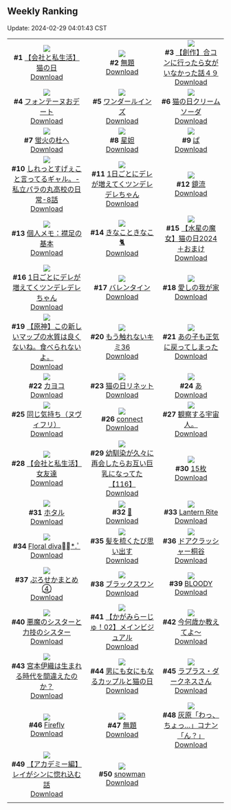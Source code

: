 ## Weekly Ranking
Update: 2024-02-29 04:01:43 CST

|      |      |      |
| :----: | :----: | :----: |
| ![](https://i.pixiv.re/c/240x480/img-master/img/2024/02/22/13/07/54/116283568_p0_master1200.jpg)<br>**#1** [【会社と私生活】猫の日](https://www.pixiv.net/artworks/116283568)<br>[Download](https://i.pixiv.re/img-original/img/2024/02/22/13/07/54/116283568_p0.jpg) | ![](https://i.pixiv.re/c/240x480/img-master/img/2024/02/22/08/05/51/116279370_p0_master1200.jpg)<br>**#2** [無題](https://www.pixiv.net/artworks/116279370)<br>[Download](https://i.pixiv.re/img-original/img/2024/02/22/08/05/51/116279370_p0.png) | ![](https://i.pixiv.re/c/240x480/img-master/img/2024/02/23/00/00/34/116301229_p0_master1200.jpg)<br>**#3** [【創作】合コンに行ったら女がいなかった話４９](https://www.pixiv.net/artworks/116301229)<br>[Download](https://i.pixiv.re/img-original/img/2024/02/23/00/00/34/116301229_p0.png) |
| ![](https://i.pixiv.re/c/240x480/img-master/img/2024/02/22/21/02/18/116294134_p0_master1200.jpg)<br>**#4** [フォンテーヌおデート](https://www.pixiv.net/artworks/116294134)<br>[Download](https://i.pixiv.re/img-original/img/2024/02/22/21/02/18/116294134_p0.jpg) | ![](https://i.pixiv.re/c/240x480/img-master/img/2024/02/23/21/32/03/116327446_p0_master1200.jpg)<br>**#5** [ワンダールインズ](https://www.pixiv.net/artworks/116327446)<br>[Download](https://i.pixiv.re/img-original/img/2024/02/23/21/32/03/116327446_p0.jpg) | ![](https://i.pixiv.re/c/240x480/img-master/img/2024/02/22/20/30/01/116293246_p0_master1200.jpg)<br>**#6** [猫の日クリームソーダ](https://www.pixiv.net/artworks/116293246)<br>[Download](https://i.pixiv.re/img-original/img/2024/02/22/20/30/01/116293246_p0.png) |
| ![](https://i.pixiv.re/c/240x480/img-master/img/2024/02/23/21/44/11/116327840_p0_master1200.jpg)<br>**#7** [蛍火の杜へ](https://www.pixiv.net/artworks/116327840)<br>[Download](https://i.pixiv.re/img-original/img/2024/02/23/21/44/11/116327840_p0.jpg) | ![](https://i.pixiv.re/c/240x480/img-master/img/2024/02/22/23/18/16/116299462_p0_master1200.jpg)<br>**#8** [星妲](https://www.pixiv.net/artworks/116299462)<br>[Download](https://i.pixiv.re/img-original/img/2024/02/22/23/18/16/116299462_p0.jpg) | ![](https://i.pixiv.re/c/240x480/img-master/img/2024/02/21/06/00/01/116249580_p0_master1200.jpg)<br>**#9** [ぱ](https://www.pixiv.net/artworks/116249580)<br>[Download](https://i.pixiv.re/img-original/img/2024/02/21/06/00/01/116249580_p0.png) |
| ![](https://i.pixiv.re/c/240x480/img-master/img/2024/02/22/00/03/21/116271382_p0_master1200.jpg)<br>**#10** [しれっとすげぇこと言ってるギャル。-私立パラの丸高校の日常-8話](https://www.pixiv.net/artworks/116271382)<br>[Download](https://i.pixiv.re/img-original/img/2024/02/22/00/03/21/116271382_p0.jpg) | ![](https://i.pixiv.re/c/240x480/img-master/img/2024/02/21/00/00/37/116243540_p0_master1200.jpg)<br>**#11** [1日ごとにデレが増えてくツンデレデレちゃん](https://www.pixiv.net/artworks/116243540)<br>[Download](https://i.pixiv.re/img-original/img/2024/02/21/00/00/37/116243540_p0.png) | ![](https://i.pixiv.re/c/240x480/img-master/img/2024/02/22/19/00/44/116290543_p0_master1200.jpg)<br>**#12** [鏡流](https://www.pixiv.net/artworks/116290543)<br>[Download](https://i.pixiv.re/img-original/img/2024/02/22/19/00/44/116290543_p0.png) |
| ![](https://i.pixiv.re/c/240x480/img-master/img/2024/02/22/06/00/05/116277773_p0_master1200.jpg)<br>**#13** [個人メモ：襟足の基本](https://www.pixiv.net/artworks/116277773)<br>[Download](https://i.pixiv.re/img-original/img/2024/02/22/06/00/05/116277773_p0.jpg) | ![](https://i.pixiv.re/c/240x480/img-master/img/2024/02/22/10/00/02/116280667_p0_master1200.jpg)<br>**#14** [きなこときなこ🐈](https://www.pixiv.net/artworks/116280667)<br>[Download](https://i.pixiv.re/img-original/img/2024/02/22/10/00/02/116280667_p0.jpg) | ![](https://i.pixiv.re/c/240x480/img-master/img/2024/02/22/00/23/31/116272224_p0_master1200.jpg)<br>**#15** [【水星の魔女】猫の日2024＋おまけ](https://www.pixiv.net/artworks/116272224)<br>[Download](https://i.pixiv.re/img-original/img/2024/02/22/00/23/31/116272224_p0.jpg) |
| ![](https://i.pixiv.re/c/240x480/img-master/img/2024/02/23/00/01/03/116301323_p0_master1200.jpg)<br>**#16** [1日ごとにデレが増えてくツンデレデレちゃん](https://www.pixiv.net/artworks/116301323)<br>[Download](https://i.pixiv.re/img-original/img/2024/02/23/00/01/03/116301323_p0.png) | ![](https://i.pixiv.re/c/240x480/img-master/img/2024/02/23/00/00/45/116301277_p0_master1200.jpg)<br>**#17** [バレンタイン](https://www.pixiv.net/artworks/116301277)<br>[Download](https://i.pixiv.re/img-original/img/2024/02/23/00/00/45/116301277_p0.jpg) | ![](https://i.pixiv.re/c/240x480/img-master/img/2024/02/21/21/38/45/116266344_p0_master1200.jpg)<br>**#18** [愛しの我が家](https://www.pixiv.net/artworks/116266344)<br>[Download](https://i.pixiv.re/img-original/img/2024/02/21/21/38/45/116266344_p0.jpg) |
| ![](https://i.pixiv.re/c/240x480/img-master/img/2024/02/23/14/29/41/116315819_p0_master1200.jpg)<br>**#19** [【原神】この新しいマップの水質は良くないね。食べられないよ。](https://www.pixiv.net/artworks/116315819)<br>[Download](https://i.pixiv.re/img-original/img/2024/02/23/14/29/41/116315819_p0.jpg) | ![](https://i.pixiv.re/c/240x480/img-master/img/2024/02/22/13/47/41/116284160_p0_master1200.jpg)<br>**#20** [もう触れないキミ36](https://www.pixiv.net/artworks/116284160)<br>[Download](https://i.pixiv.re/img-original/img/2024/02/22/13/47/41/116284160_p0.jpg) | ![](https://i.pixiv.re/c/240x480/img-master/img/2024/02/23/07/30/00/116308672_p0_master1200.jpg)<br>**#21** [あの子も正気に戻ってしまった](https://www.pixiv.net/artworks/116308672)<br>[Download](https://i.pixiv.re/img-original/img/2024/02/23/07/30/00/116308672_p0.jpg) |
| ![](https://i.pixiv.re/c/240x480/img-master/img/2024/02/22/19/59/09/116292189_p0_master1200.jpg)<br>**#22** [カヨコ](https://www.pixiv.net/artworks/116292189)<br>[Download](https://i.pixiv.re/img-original/img/2024/02/22/19/59/09/116292189_p0.png) | ![](https://i.pixiv.re/c/240x480/img-master/img/2024/02/22/20/11/38/116292671_p0_master1200.jpg)<br>**#23** [猫の日リネット](https://www.pixiv.net/artworks/116292671)<br>[Download](https://i.pixiv.re/img-original/img/2024/02/22/20/11/38/116292671_p0.png) | ![](https://i.pixiv.re/c/240x480/img-master/img/2024/02/22/06/00/03/116277762_p0_master1200.jpg)<br>**#24** [あ](https://www.pixiv.net/artworks/116277762)<br>[Download](https://i.pixiv.re/img-original/img/2024/02/22/06/00/03/116277762_p0.png) |
| ![](https://i.pixiv.re/c/240x480/img-master/img/2024/02/22/14/22/23/116284695_p0_master1200.jpg)<br>**#25** [同じ気持ち（ヌヴィフリ）](https://www.pixiv.net/artworks/116284695)<br>[Download](https://i.pixiv.re/img-original/img/2024/02/22/14/22/23/116284695_p0.jpg) | ![](https://i.pixiv.re/c/240x480/img-master/img/2024/02/22/18/37/29/116289861_p0_master1200.jpg)<br>**#26** [connect](https://www.pixiv.net/artworks/116289861)<br>[Download](https://i.pixiv.re/img-original/img/2024/02/22/18/37/29/116289861_p0.jpg) | ![](https://i.pixiv.re/c/240x480/img-master/img/2024/02/22/13/40/32/116284065_p0_master1200.jpg)<br>**#27** [観察する宇宙人。](https://www.pixiv.net/artworks/116284065)<br>[Download](https://i.pixiv.re/img-original/img/2024/02/22/13/40/32/116284065_p0.jpg) |
| ![](https://i.pixiv.re/c/240x480/img-master/img/2024/02/23/12/00/13/116312852_p0_master1200.jpg)<br>**#28** [【会社と私生活】女友達](https://www.pixiv.net/artworks/116312852)<br>[Download](https://i.pixiv.re/img-original/img/2024/02/23/12/00/13/116312852_p0.jpg) | ![](https://i.pixiv.re/c/240x480/img-master/img/2024/02/22/00/01/18/116271211_p0_master1200.jpg)<br>**#29** [幼馴染が久々に再会したらお互い巨乳になってた【116】](https://www.pixiv.net/artworks/116271211)<br>[Download](https://i.pixiv.re/img-original/img/2024/02/22/00/01/18/116271211_p0.jpg) | ![](https://i.pixiv.re/c/240x480/img-master/img/2024/02/23/17/43/16/116320124_p0_master1200.jpg)<br>**#30** [15枚](https://www.pixiv.net/artworks/116320124)<br>[Download](https://i.pixiv.re/img-original/img/2024/02/23/17/43/16/116320124_p0.jpg) |
| ![](https://i.pixiv.re/c/240x480/img-master/img/2024/02/22/07/06/03/116278584_p0_master1200.jpg)<br>**#31** [ホタル](https://www.pixiv.net/artworks/116278584)<br>[Download](https://i.pixiv.re/img-original/img/2024/02/22/07/06/03/116278584_p0.png) | ![](https://i.pixiv.re/c/240x480/img-master/img/2024/02/22/00/00/25/116271020_p0_master1200.jpg)<br>**#32** [💜](https://www.pixiv.net/artworks/116271020)<br>[Download](https://i.pixiv.re/img-original/img/2024/02/22/00/00/25/116271020_p0.png) | ![](https://i.pixiv.re/c/240x480/img-master/img/2024/02/22/08/22/49/116279550_p0_master1200.jpg)<br>**#33** [Lantern Rite](https://www.pixiv.net/artworks/116279550)<br>[Download](https://i.pixiv.re/img-original/img/2024/02/22/08/22/49/116279550_p0.jpg) |
| ![](https://i.pixiv.re/c/240x480/img-master/img/2024/02/22/00/00/32/116271048_p0_master1200.jpg)<br>**#34** [Floral diva❁⃘*.ﾟ](https://www.pixiv.net/artworks/116271048)<br>[Download](https://i.pixiv.re/img-original/img/2024/02/22/00/00/32/116271048_p0.jpg) | ![](https://i.pixiv.re/c/240x480/img-master/img/2024/02/22/20/25/41/116293091_p0_master1200.jpg)<br>**#35** [髪を梳くたび思い出す](https://www.pixiv.net/artworks/116293091)<br>[Download](https://i.pixiv.re/img-original/img/2024/02/22/20/25/41/116293091_p0.png) | ![](https://i.pixiv.re/c/240x480/img-master/img/2024/02/21/08/43/21/116251463_p0_master1200.jpg)<br>**#36** [ドアクラッシャー桐谷](https://www.pixiv.net/artworks/116251463)<br>[Download](https://i.pixiv.re/img-original/img/2024/02/21/08/43/21/116251463_p0.png) |
| ![](https://i.pixiv.re/c/240x480/img-master/img/2024/02/21/02/26/30/116247226_p0_master1200.jpg)<br>**#37** [ぷろせかまとめ④](https://www.pixiv.net/artworks/116247226)<br>[Download](https://i.pixiv.re/img-original/img/2024/02/21/02/26/30/116247226_p0.png) | ![](https://i.pixiv.re/c/240x480/img-master/img/2024/02/21/00/00/11/116243424_p0_master1200.jpg)<br>**#38** [ブラックスワン](https://www.pixiv.net/artworks/116243424)<br>[Download](https://i.pixiv.re/img-original/img/2024/02/21/00/00/11/116243424_p0.jpg) | ![](https://i.pixiv.re/c/240x480/img-master/img/2024/02/21/00/00/13/116243430_p0_master1200.jpg)<br>**#39** [BLOODY](https://www.pixiv.net/artworks/116243430)<br>[Download](https://i.pixiv.re/img-original/img/2024/02/21/00/00/13/116243430_p0.png) |
| ![](https://i.pixiv.re/c/240x480/img-master/img/2024/02/23/19/13/26/116322824_p0_master1200.jpg)<br>**#40** [悪魔のシスターと力技のシスター](https://www.pixiv.net/artworks/116322824)<br>[Download](https://i.pixiv.re/img-original/img/2024/02/23/19/13/26/116322824_p0.jpg) | ![](https://i.pixiv.re/c/240x480/img-master/img/2024/02/22/19/05/30/116290677_p0_master1200.jpg)<br>**#41** [【かがみらーじゅ！02】メインビジュアル](https://www.pixiv.net/artworks/116290677)<br>[Download](https://i.pixiv.re/img-original/img/2024/02/22/19/05/30/116290677_p0.jpg) | ![](https://i.pixiv.re/c/240x480/img-master/img/2024/02/22/04/30/14/116276897_p0_master1200.jpg)<br>**#42** [今何歳か教えてよ～](https://www.pixiv.net/artworks/116276897)<br>[Download](https://i.pixiv.re/img-original/img/2024/02/22/04/30/14/116276897_p0.png) |
| ![](https://i.pixiv.re/c/240x480/img-master/img/2024/02/22/00/23/10/116272207_p0_master1200.jpg)<br>**#43** [宮本伊織は生まれる時代を間違えたのか？](https://www.pixiv.net/artworks/116272207)<br>[Download](https://i.pixiv.re/img-original/img/2024/02/22/00/23/10/116272207_p0.jpg) | ![](https://i.pixiv.re/c/240x480/img-master/img/2024/02/23/00/00/09/116301116_p0_master1200.jpg)<br>**#44** [男にも女にもなるカップルと猫の日](https://www.pixiv.net/artworks/116301116)<br>[Download](https://i.pixiv.re/img-original/img/2024/02/23/00/00/09/116301116_p0.jpg) | ![](https://i.pixiv.re/c/240x480/img-master/img/2024/02/22/08/00/22/116279301_p0_master1200.jpg)<br>**#45** [ラプラス・ダークネスさん](https://www.pixiv.net/artworks/116279301)<br>[Download](https://i.pixiv.re/img-original/img/2024/02/22/08/00/22/116279301_p0.jpg) |
| ![](https://i.pixiv.re/c/240x480/img-master/img/2024/02/22/00/00/32/116271049_p0_master1200.jpg)<br>**#46** [Firefly](https://www.pixiv.net/artworks/116271049)<br>[Download](https://i.pixiv.re/img-original/img/2024/02/22/00/00/32/116271049_p0.jpg) | ![](https://i.pixiv.re/c/240x480/img-master/img/2024/02/21/22/56/59/116268926_p0_master1200.jpg)<br>**#47** [無題](https://www.pixiv.net/artworks/116268926)<br>[Download](https://i.pixiv.re/img-original/img/2024/02/21/22/56/59/116268926_p0.jpg) | ![](https://i.pixiv.re/c/240x480/img-master/img/2024/02/22/16/59/56/116287380_p0_master1200.jpg)<br>**#48** [灰原「わっ、ちょっ…」コナン「ん？」](https://www.pixiv.net/artworks/116287380)<br>[Download](https://i.pixiv.re/img-original/img/2024/02/22/16/59/56/116287380_p0.jpg) |
| ![](https://i.pixiv.re/c/240x480/img-master/img/2024/02/22/17/49/15/116288516_p0_master1200.jpg)<br>**#49** [【アカデミー編】レイがシンに惚れ込む話](https://www.pixiv.net/artworks/116288516)<br>[Download](https://i.pixiv.re/img-original/img/2024/02/22/17/49/15/116288516_p0.jpg) | ![](https://i.pixiv.re/c/240x480/img-master/img/2024/02/21/00/45/46/116245173_p0_master1200.jpg)<br>**#50** [snowman](https://www.pixiv.net/artworks/116245173)<br>[Download](https://i.pixiv.re/img-original/img/2024/02/21/00/45/46/116245173_p0.jpg) |
|      |
